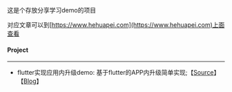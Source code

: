 这是个存放分享学习demo的项目

对应文章可以到[https://www.hehuapei.com](https://www.hehuapei.com)上面查看


#### Project
---
- flutter实现应用内升级demo: 基于flutter的APP内升级简单实现;【[Source](https://github.com/hehuapei/study-demo/tree/master/flutter-app-update-demo)】【[Blog](https://www.hehuapei.com/index.php/archives/16/)】
